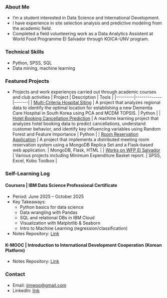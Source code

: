 ###  About Me
- I’m a student interested in Data Science and International Development.
- I have experience in site selection analysis and predictive modeling from the academic field.
- Completed a field volunteering work as a Data Analytics Assistent at World Food Programme El Salvador through KOICA-UNV program.

###  Technical Skills
- Python, SPSS, SQL
- Data mining, machine learning

###  Featured Projects
- Projects and work experiences carried out through academic courses and club activities
| Project | Description | Tools |
|---------|-------------|-------|
| [Multi-Criteria Hospital Siting](https://github.com/Jamie-Woo/multi-criteria-hospital-siting) | A project that analyzes regional data to identify the optimal location for establishing a new Dementia Care Hospital in South Korea using PCA and MCDM TOPSIS. | Python |
| [Hotel Booking Cancellation Prediction](https://github.com/Jamie-Woo/hotel-booking-cancellation-rf) | A machine learning project that analyzes hotel booking data to predict cancellations, understand customer behavior, and identify key influencing variables using Random Forest and Feature Importance | Python |
| [Room Reservation Application](https://github.com/Jamie-Woo/flask-mongodb-room-reservation-app) | A project that implements a distributed meeting room reservation system using a MongoDB Replica Set and a Flask-based web application. | MongoDB, Flask, HTML |
| [Works on WFP El Salvador](https://github.com/Jamie-Woo/experience-wfp-elsalvador) | Various projects including Minimum Expenditure Basket report. | SPSS, Excel, Kobo Toolbox |

###  Self-Learning Log

####  Coursera | IBM Data Science Professional Certificate
- Period: June 2025 – October 2025
- Key Takeaways:
  - Python basics for data science
  - Data wrangling with Pandas
  - SQL and relational DBs in IBM Cloud
  - Visualization with Matplotlib & Seaborn
  - Intro to Machine Learning (regression/classification)
- Notes Repository: [Link](https://github.com/Jamie-Woo/learning-IBM-data-science)

####  K-MOOC | Introduction to International Development Cooperation (Korean Platform)
- Notes Repository: [Link](https://github.com/Jamie-Woo/learning-ODA-KOICA)

###  Contact
- Email: ijmwoo@gmail.com
- LinkedIn: [link](https://www.linkedin.com/in/jimin-woo-a423a5251/)
